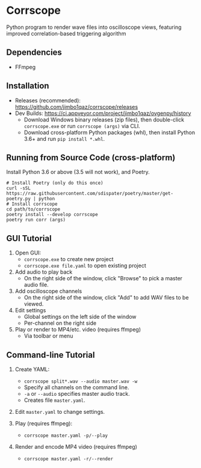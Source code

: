# Corrscope
Python program to render wave files into oscilloscope views, featuring improved correlation-based triggering algorithm

<!-- screenshot here -->

## Dependencies

- FFmpeg

## Installation

- Releases (recommended): https://github.com/jimbo1qaz/corrscope/releases
- Dev Builds: https://ci.appveyor.com/project/jimbo1qaz/ovgenpy/history
    - Download Windows binary releases (zip files), then double-click `corrscope.exe` or run `corrscope (args)` via CLI.
    - Download cross-platform Python packages (whl), then install Python 3.6+ and run `pip install *.whl`.

## Running from Source Code (cross-platform)

Install Python 3.6 or above (3.5 will not work), and Poetry.

```shell
# Install Poetry (only do this once)
curl -sSL https://raw.githubusercontent.com/sdispater/poetry/master/get-poetry.py | python
# Install corrscope
cd path/to/corrscope
poetry install --develop corrscope
poetry run corr (args)
```

<!--
### Conda (possibly installs pyqt5 twice and breaks env)

```shell
conda create -n ovgenpy python=3.6 pip numpy scipy matplotlib pyqt=5
pip install -e .
python -m corrscope (args)
```
-->

## GUI Tutorial

1. Open GUI:
    - `corrscope.exe` to create new project
    - `corrscope.exe file.yaml` to open existing project
1. Add audio to play back
    - On the right side of the window, click "Browse" to pick a master audio file.
1. Add oscilloscope channels
    - On the right side of the window, click "Add" to add WAV files to be viewed.
1. Edit settings
    - Global settings on the left side of the window
    - Per-channel on the right side
1. Play or render to MP4/etc. video (requires ffmpeg)
    - Via toolbar or menu
    

## Command-line Tutorial

1. Create YAML:
    - `corrscope split*.wav --audio master.wav -w`
    - Specify all channels on the command line.
    - `-a` or `--audio` specifies master audio track.
    - Creates file `master.yaml`.

1. Edit `master.yaml` to change settings.

1. Play (requires ffmpeg):
    - `corrscope master.yaml -p/--play`

1. Render and encode MP4 video (requires ffmpeg)
    - `corrscope master.yaml -r/--render`
